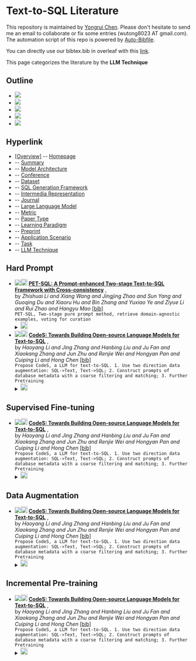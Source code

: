 # Text-to-SQL Literature 
This repository is maintained by [Yongrui Chen](). Please don't hesitate to send me an email to collaborate or fix some entries (wutong8023 AT gmail.com). 
The automation script of this repo is powered by [Auto-Bibfile](https://github.com/wutong8023/Auto-Bibfile.git).

You can directly use our bibtex.bib in overleaf with this [link]().

This page categorizes the literature by the **LLM Technique**

## Outline 
- [![](https://img.shields.io/badge/Hyperlink-blue)](https://github.com/bahuia/Awesome_Text_to_SQL/blob/master/taxonomy/scenario/README.md#hyperlink)
- [![](https://img.shields.io/badge/Hard_Prompt-2-blue)](https://github.com/bahuia/Awesome_Text_to_SQL/blob/master/taxonomy/scenario/README.md#hard-prompt)
- [![](https://img.shields.io/badge/Supervised_Fine_tuning-1-blue)](https://github.com/bahuia/Awesome_Text_to_SQL/blob/master/taxonomy/scenario/README.md#supervised-fine-tuning)
- [![](https://img.shields.io/badge/Data_Augmentation-1-blue)](https://github.com/bahuia/Awesome_Text_to_SQL/blob/master/taxonomy/scenario/README.md#data-augmentation)
- [![](https://img.shields.io/badge/Incremental_Pre_training-1-blue)](https://github.com/bahuia/Awesome_Text_to_SQL/blob/master/taxonomy/scenario/README.md#incremental-pre-training)
## Hyperlink 
- [[Overview]](https://github.com/bahuia/Awesome_Text_to_SQL/blob/master/README.md) -- [Homepage](https://github.com/bahuia/Awesome_Text_to_SQL/blob/master/README.md)
-  -- [Summary](https://github.com/bahuia/Awesome_Text_to_SQL/blob/master/text2sql/./)
-  -- [Model Architecture](https://github.com/bahuia/Awesome_Text_to_SQL/blob/master/text2sql/architecture)
-  -- [Conference](https://github.com/bahuia/Awesome_Text_to_SQL/blob/master/text2sql/conference)
-  -- [Dataset](https://github.com/bahuia/Awesome_Text_to_SQL/blob/master/text2sql/dataset)
-  -- [SQL Generation Framework](https://github.com/bahuia/Awesome_Text_to_SQL/blob/master/text2sql/framework)
-  -- [Intermedia Representation](https://github.com/bahuia/Awesome_Text_to_SQL/blob/master/text2sql/intermedia)
-  -- [Journal](https://github.com/bahuia/Awesome_Text_to_SQL/blob/master/text2sql/journal)
-  -- [Large Language Model](https://github.com/bahuia/Awesome_Text_to_SQL/blob/master/text2sql/llm)
-  -- [Metric](https://github.com/bahuia/Awesome_Text_to_SQL/blob/master/text2sql/metric)
-  -- [Paper Type](https://github.com/bahuia/Awesome_Text_to_SQL/blob/master/text2sql/paper_type)
-  -- [ Learning Paradigm](https://github.com/bahuia/Awesome_Text_to_SQL/blob/master/text2sql/paradigm)
-  -- [Preprint](https://github.com/bahuia/Awesome_Text_to_SQL/blob/master/text2sql/preprint)
-  -- [Application Scenario](https://github.com/bahuia/Awesome_Text_to_SQL/blob/master/text2sql/scenario)
-  -- [Task](https://github.com/bahuia/Awesome_Text_to_SQL/blob/master/text2sql/task)
-  -- [LLM Technique](https://github.com/bahuia/Awesome_Text_to_SQL/blob/master/text2sql/technique)

## Hard Prompt

- [![](https://img.shields.io/badge/CoRR-2024-blue)](https://doi.org/10.48550/arXiv.2403.09732)<a href="https://scholar.google.com.hk/scholar?q=PET-SQL:+A+Prompt-enhanced+Two-stage+Text-to-SQL+Framework+with+Cross-consistency"><img src="https://img.shields.io/badge/-blue.svg?&logo=google-scholar&logoColor=white" height="18" align="bottom"></a> [**PET-SQL: A Prompt-enhanced Two-stage Text-to-SQL Framework with
Cross-consistency**](https://doi.org/10.48550/arXiv.2403.09732) , <br> by *Zhishuai Li and
Xiang Wang and
Jingjing Zhao and
Sun Yang and
Guoqing Du and
Xiaoru Hu and
Bin Zhang and
Yuxiao Ye and
Ziyue Li and
Rui Zhao and
Hangyu Mao* [[bib]](https://github.com/bahuia/Awesome_Text_to_SQL/blob/master/./bibtex.bib#L9-L44) <br>```PET-SQL, Two-stage pure prompt method, retrieve domain-agnostic examples, voting for curation
```</details><details><summary><img src=https://github.com/bahuia/Awesome_Text_to_SQL/blob/master/scripts/svg/copy_icon.png height="20" align="bottom"></summary><pre>```journals-corr-abs-2403-09732```
- [![](https://img.shields.io/badge/CoRR-2024-blue)](https://doi.org/10.48550/arXiv.2402.16347)<a href="https://scholar.google.com.hk/scholar?q=CodeS:+Towards+Building+Open-source+Language+Models+for+Text-to-SQL"><img src="https://img.shields.io/badge/-blue.svg?&logo=google-scholar&logoColor=white" height="18" align="bottom"></a> [**CodeS: Towards Building Open-source Language Models for Text-to-SQL**](https://doi.org/10.48550/arXiv.2402.16347) , <br> by *Haoyang Li and
Jing Zhang and
Hanbing Liu and
Ju Fan and
Xiaokang Zhang and
Jun Zhu and
Renjie Wei and
Hongyan Pan and
Cuiping Li and
Hong Chen* [[bib]](https://github.com/bahuia/Awesome_Text_to_SQL/blob/master/./bibtex.bib#L47-L91) <br>```Propose CodeS, a LLM for text-to-SQL. 1. Use two direction data augmentation: SQL->Text, Text->SQL; 2. Construct prompts of database metadata with a coarse filtering and matching; 3. Further Pretraining
```</details><details><summary><img src=https://github.com/bahuia/Awesome_Text_to_SQL/blob/master/scripts/svg/copy_icon.png height="20" align="bottom"></summary><pre>```journals-corr-abs-2402-16347```
## Supervised Fine-tuning

- [![](https://img.shields.io/badge/CoRR-2024-blue)](https://doi.org/10.48550/arXiv.2402.16347)<a href="https://scholar.google.com.hk/scholar?q=CodeS:+Towards+Building+Open-source+Language+Models+for+Text-to-SQL"><img src="https://img.shields.io/badge/-blue.svg?&logo=google-scholar&logoColor=white" height="18" align="bottom"></a> [**CodeS: Towards Building Open-source Language Models for Text-to-SQL**](https://doi.org/10.48550/arXiv.2402.16347) , <br> by *Haoyang Li and
Jing Zhang and
Hanbing Liu and
Ju Fan and
Xiaokang Zhang and
Jun Zhu and
Renjie Wei and
Hongyan Pan and
Cuiping Li and
Hong Chen* [[bib]](https://github.com/bahuia/Awesome_Text_to_SQL/blob/master/./bibtex.bib#L47-L91) <br>```Propose CodeS, a LLM for text-to-SQL. 1. Use two direction data augmentation: SQL->Text, Text->SQL; 2. Construct prompts of database metadata with a coarse filtering and matching; 3. Further Pretraining
```</details><details><summary><img src=https://github.com/bahuia/Awesome_Text_to_SQL/blob/master/scripts/svg/copy_icon.png height="20" align="bottom"></summary><pre>```journals-corr-abs-2402-16347```
## Data Augmentation

- [![](https://img.shields.io/badge/CoRR-2024-blue)](https://doi.org/10.48550/arXiv.2402.16347)<a href="https://scholar.google.com.hk/scholar?q=CodeS:+Towards+Building+Open-source+Language+Models+for+Text-to-SQL"><img src="https://img.shields.io/badge/-blue.svg?&logo=google-scholar&logoColor=white" height="18" align="bottom"></a> [**CodeS: Towards Building Open-source Language Models for Text-to-SQL**](https://doi.org/10.48550/arXiv.2402.16347) , <br> by *Haoyang Li and
Jing Zhang and
Hanbing Liu and
Ju Fan and
Xiaokang Zhang and
Jun Zhu and
Renjie Wei and
Hongyan Pan and
Cuiping Li and
Hong Chen* [[bib]](https://github.com/bahuia/Awesome_Text_to_SQL/blob/master/./bibtex.bib#L47-L91) <br>```Propose CodeS, a LLM for text-to-SQL. 1. Use two direction data augmentation: SQL->Text, Text->SQL; 2. Construct prompts of database metadata with a coarse filtering and matching; 3. Further Pretraining
```</details><details><summary><img src=https://github.com/bahuia/Awesome_Text_to_SQL/blob/master/scripts/svg/copy_icon.png height="20" align="bottom"></summary><pre>```journals-corr-abs-2402-16347```
## Incremental Pre-training

- [![](https://img.shields.io/badge/CoRR-2024-blue)](https://doi.org/10.48550/arXiv.2402.16347)<a href="https://scholar.google.com.hk/scholar?q=CodeS:+Towards+Building+Open-source+Language+Models+for+Text-to-SQL"><img src="https://img.shields.io/badge/-blue.svg?&logo=google-scholar&logoColor=white" height="18" align="bottom"></a> [**CodeS: Towards Building Open-source Language Models for Text-to-SQL**](https://doi.org/10.48550/arXiv.2402.16347) , <br> by *Haoyang Li and
Jing Zhang and
Hanbing Liu and
Ju Fan and
Xiaokang Zhang and
Jun Zhu and
Renjie Wei and
Hongyan Pan and
Cuiping Li and
Hong Chen* [[bib]](https://github.com/bahuia/Awesome_Text_to_SQL/blob/master/./bibtex.bib#L47-L91) <br>```Propose CodeS, a LLM for text-to-SQL. 1. Use two direction data augmentation: SQL->Text, Text->SQL; 2. Construct prompts of database metadata with a coarse filtering and matching; 3. Further Pretraining
```</details><details><summary><img src=https://github.com/bahuia/Awesome_Text_to_SQL/blob/master/scripts/svg/copy_icon.png height="20" align="bottom"></summary><pre>```journals-corr-abs-2402-16347```